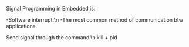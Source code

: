 Signal Programming in Embedded is:

-Software interrupt.\n
-The most common method of communication btw applications.

Send signal through the command:\n
			kill + pid



